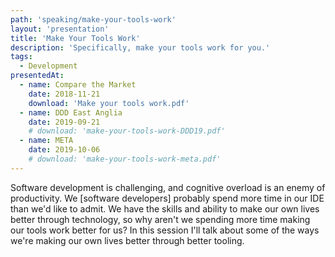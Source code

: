 ```yaml
---
path: 'speaking/make-your-tools-work'
layout: 'presentation'
title: 'Make Your Tools Work'
description: 'Specifically, make your tools work for you.'
tags:
  - Development
presentedAt:
  - name: Compare the Market
    date: 2018-11-21
    download: 'Make your tools work.pdf'
  - name: DDD East Anglia
    date: 2019-09-21
    # download: 'make-your-tools-work-DDD19.pdf'
  - name: META
    date: 2019-10-06
    # download: 'make-your-tools-work-meta.pdf'
---
```


Software development is challenging, and cognitive overload is an enemy of productivity. We [software developers] probably spend more time in our IDE than we'd like to admit. We have the skills and ability to make our own lives better through technology, so why aren't we spending more time making our tools work better for us? In this session I'll talk about some of the ways we're making our own lives better through better tooling.
